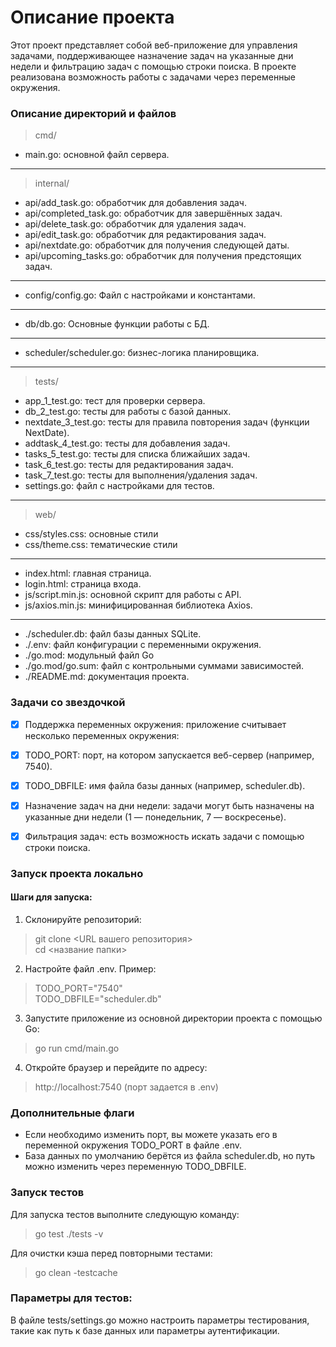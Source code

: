 
# Описание проекта
Этот проект представляет собой веб-приложение для управления задачами, поддерживающее назначение задач на указанные дни недели и фильтрацию задач с помощью строки поиска. В проекте реализована возможность работы с задачами через переменные окружения.

### Описание директорий и файлов
> cmd/
- main.go: основной файл сервера.
___
> internal/
- api/add_task.go: обработчик для добавления задач.
- api/completed_task.go: обработчик для завершённых задач.
- api/delete_task.go: обработчик для удаления задач.
- api/edit_task.go: обработчик для редактирования задач.
- api/nextdate.go: обработчик для получения следующей даты.
- api/upcoming_tasks.go: обработчик для получения предстоящих задач.
___
- config/config.go: Файл с настройками и константами.
___
- db/db.go: Основные функции работы с БД.
___
- scheduler/scheduler.go: бизнес-логика планировщика.
___
> tests/
- app_1_test.go: тест для проверки сервера.
- db_2_test.go: тесты для работы с базой данных.
- nextdate_3_test.go: тесты для правила повторения задач (функции NextDate).
- addtask_4_test.go: тесты для добавления задач. 
- tasks_5_test.go: тесты для списка ближайших задач.
- task_6_test.go: тесты для редактирования задач.
- task_7_test.go: тесты для выполнения/удаления задач.
- settings.go: файл с настройками для тестов.
___
> web/
- css/styles.css: основные стили
- css/theme.css: тематические стили
___
- index.html: главная страница.
- login.html: cтраница входа.
- js/script.min.js: основной скрипт для работы с API.
- js/axios.min.js: минифицированная библиотека Axios.
___
- ./scheduler.db: файл базы данных SQLite.
- ./.env: файл конфигурации с переменными окружения.
- ./go.mod: модульный файл Go
- ./go.mod/go.sum: файл с контрольными суммами зависимостей.
- ./README.md: документация проекта.


### Задачи со звездочкой

- [x] Поддержка переменных окружения: приложение считывает несколько переменных окружения:
- [x] TODO_PORT: порт, на котором запускается веб-сервер (например, 7540).
- [x] TODO_DBFILE: имя файла базы данных (например, scheduler.db).

- [x] Назначение задач на дни недели: задачи могут быть назначены на указанные дни недели (1 — понедельник, 7 — воскресенье).
- [x] Фильтрация задач: есть возможность искать задачи с помощью строки поиска.

### Запуск проекта локально
#### Шаги для запуска:
1. Склонируйте репозиторий:
> git clone <URL вашего репозитория>  
cd <название папки>

2. Настройте файл .env. Пример:
> TODO_PORT="7540"  
TODO_DBFILE="scheduler.db"

3. Запустите приложение из основной директории проекта с помощью Go:
> go run cmd/main.go

4. Откройте браузер и перейдите по адресу:
> http://localhost:7540 (порт задается в .env)

### Дополнительные флаги
- Если необходимо изменить порт, вы можете указать его в переменной окружения TODO_PORT в файле .env.
- База данных по умолчанию берётся из файла scheduler.db, но путь можно изменить через переменную TODO_DBFILE.

### Запуск тестов
Для запуска тестов выполните следующую команду:
> go test ./tests -v

Для очистки кэша перед повторными тестами:
> go clean -testcache

### Параметры для тестов:
В файле tests/settings.go можно настроить параметры тестирования, такие как путь к базе данных или параметры аутентификации.